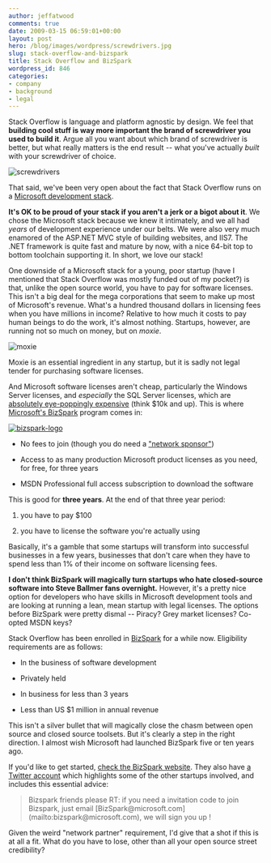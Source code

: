 ```yaml
---
author: jeffatwood
comments: true
date: 2009-03-15 06:59:01+00:00
layout: post
hero: /blog/images/wordpress/screwdrivers.jpg
slug: stack-overflow-and-bizspark
title: Stack Overflow and BizSpark
wordpress_id: 846
categories:
- company
- background
- legal
---
```



Stack Overflow is language and platform agnostic by design. We feel that **building cool stuff is way more important the brand of screwdriver you used to build it**. Argue all you want about which brand of screwdriver is better, but what really matters is the end result -- what you've actually _built_ with your screwdriver of choice.



![screwdrivers](/blog/images/wordpress/screwdrivers.jpg)



That said, we've been very open about the fact that Stack Overflow runs on a [Microsoft development stack](http://blog.stackoverflow.com/2008/09/what-was-stack-overflow-built-with/).



**It's OK to be proud of your stack if you aren't a jerk or a bigot about it**. We chose the Microsoft stack because we knew it intimately, and we all had _years_ of development experience under our belts. We were also very much enamored of the ASP.NET MVC style of building websites, and IIS7. The .NET framework is quite fast and mature by now, with a nice 64-bit top to bottom toolchain supporting it. In short, we love our stack!



One downside of a Microsoft stack for a young, poor startup (have I mentioned that Stack Overflow was mostly funded out of my pocket?) is that, unlike the open source world, you have to pay for software licenses. This isn't a big deal for the mega corporations that seem to make up most of Microsoft's revenue. What's a hundred thousand dollars in licensing fees when you have millions in income? Relative to how much it costs to pay human beings to do the work, it's almost nothing. Startups, however, are running not so much on money, but on _moxie_.



![moxie](/blog/images/wordpress/moxie.jpg)



Moxie is an essential ingredient in any startup, but it is sadly not legal tender for purchasing software licenses.



And Microsoft software licenses aren't cheap, particularly the Windows Server licenses, and _especially_ the SQL Server licenses, which are [absolutely eye-poppingly expensive](http://www.microsoft.com/sqlserver/2008/en/us/pricing.aspx) (think $10k and up). This is where [Microsoft's BizSpark](http://www.microsoft.com/BizSpark/) program comes in:



[![bizspark-logo](http://blog.stackoverflow.com/wp-content/uploads/bizspark-logo.jpg)](http://www.microsoft.com/BizSpark/)







  * No fees to join (though you do need a ["network sponsor"](http://www.microsoft.com/bizspark/findnetworkpartner.aspx))

  * Access to as many production Microsoft product licenses as you need, for free, for three years

  * MSDN Professional full access subscription to download the software




This is good for **three years**. At the end of that three year period:







  1. you have to pay $100

  2. you have to license the software you're actually using




Basically, it's a gamble that some startups will transform into successful businesses in a few years, businesses that don't care when they have to spend less than 1% of their income on software licensing fees.



**I don't think BizSpark will magically turn startups who hate closed-source software into Steve Ballmer fans overnight.** However, it's a pretty nice option for developers who have skills in Microsoft development tools and are looking at running a lean, mean startup with legal licenses. The options before BizSpark were pretty dismal -- Piracy? Grey market licenses? Co-opted MSDN keys?



Stack Overflow has been enrolled in [BizSpark](http://www.microsoft.com/BizSpark/) for a while now. Eligibility requirements are as follows:







  * In the business of software development

  * Privately held

  * In business for less than 3 years

  * Less than US $1 million in annual revenue




This isn't a silver bullet that will magically close the chasm between open source and closed source toolsets. But it's clearly a step in the right direction. I almost wish Microsoft had launched BizSpark five or ten years ago.



If you'd like to get started, [check the BizSpark website](http://www.microsoft.com/BizSpark/). They also have [a Twitter account](http://twitter.com/bizspark) which highlights some of the other startups involved, and includes this essential advice:





<blockquote>
Bizspark friends please RT: if you need a invitation code to join Bizspark, just email [BizSpark@microsoft.com](mailto:bizspark@microsoft.com), we will sign you up !
</blockquote>





Given the weird "network partner" requirement, I'd give that a shot if this is at all a fit. What do you have to lose, other than all your open source street credibility?

